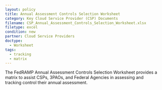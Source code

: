 ```yaml
---
layout: policy
title: Annual Assessment Controls Selection Worksheet
category: Key Cloud Service Provider (CSP) Documents
filename: CSP_Annual_Assessment_Controls_Selection_Worksheet.xlsx
filetype: excel
condition: new
partner: Cloud Service Providers
doctype:
  - Worksheet
tags:
  - tracking
  - matrix
---
```

The FedRAMP Annual Assessment Controls Selection Worksheet provides a matrix to assist CSPs, 3PAOs, and Federal Agencies in assessing and tracking control their annual assessment.
